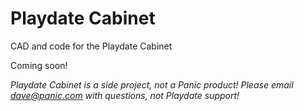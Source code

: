 # Playdate Cabinet
CAD and code for the Playdate Cabinet

Coming soon!

_Playdate Cabinet is a side project, not a Panic product! Please email dave@panic.com with questions, not Playdate support!_
